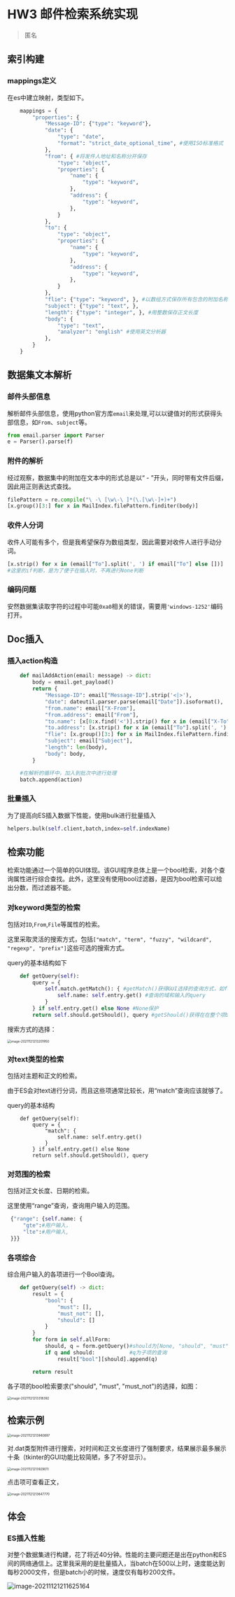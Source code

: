 # HW3 邮件检索系统实现

> 匿名

## 索引构建

### mappings定义

在es中建立映射，类型如下。

```python
    mappings = {
        "properties": {
            "Message-ID": {"type": "keyword"},
            "date": {
                "type": "date",
                "format": "strict_date_optional_time", #使用ISO标准格式
            },
            "from": { #将发件人地址和名称分开保存
                "type": "object",
                "properties": {
                    "name": {
                        "type": "keyword",
                    },
                    "address": {
                        "type": "keyword",
                    },
                }
            },
            "to": { 
                "type": "object",
                "properties": {
                    "name": {
                        "type": "keyword",
                    },
                    "address": {
                        "type": "keyword",
                    },
                }
            },
            "flie": {"type": "keyword", }, #以数组方式保存所有包含的附加名称
            "subject": {"type": "text", },
            "length": {"type": "integer", }, #用整数保存正文长度
            "body": {
                "type": "text",
                "analyzer": "english" #使用英文分析器
            },
        }
    }
```

## 数据集文本解析

### 邮件头部信息

解析邮件头部信息，使用python官方库`email`来处理,可以以键值对的形式获得头部信息，如`From`、`subject`等。

```python
from email.parser import Parser
e = Parser().parse(f)
```

### 附件的解析

经过观察，数据集中的附加在文本中的形式总是以“ - ”开头，同时带有文件后缀，因此用正则表达式查找。

```python
filePattern = re.compile("\ -\ [\w\-\ ]*(\.[\w\-]+)+")
[x.group()[3:] for x in MailIndex.filePattern.finditer(body)]
```

### 收件人分词

收件人可能有多个，但是我希望保存为数组类型，因此需要对收件人进行手动分词。

```python
[x.strip() for x in (email["To"].split(', ') if email["To"] else [])]
#这里的if判断，是为了便于在插入时，不再进行None判断
```

### 编码问题

安然数据集读取字符的过程中可能`0xa0`相关的错误，需要用`'windows-1252'`编码打开。

## Doc插入

### 插入action构造

```python
    def mailAddAction(email: message) -> dict:
        body = email.get_payload()
        return {
            "Message-ID": email["Message-ID"].strip('<|>'),
            "date": dateutil.parser.parse(email["Date"]).isoformat(),
            "from.name": email["X-From"],
            "from.address": email["From"],
            "to.name": [x[0:x.find('<')].strip() for x in (email["X-To"].split(', ') if email["X-To"] else [])],
            "to.address": [x.strip() for x in (email["To"].split(', ') if email["To"] else [])],
            "flie": [x.group()[3:] for x in MailIndex.filePattern.finditer(body)],
            "subject": email["Subject"],
            "length": len(body),
            "body": body,
        }

    #在解析的循环中，加入到批次中进行处理
    batch.append(action)
```

### 批量插入

为了提高向ES插入数据下性能，使用bulk进行批量插入

```python
helpers.bulk(self.client,batch,index=self.indexName)
```

## 检索功能

检索功能通过一个简单的GUI体现。该GUI程序总体上是一个bool检索，对各个查询属性进行综合查找。此外，这里没有使用bool过滤器，是因为bool检索可以给出分数，而过滤器不能。

### 对keyword类型的检索

包括对`ID`,`From`,`File`等属性的检索。

这里采取灵活的搜索方式，包括`["match", "term", "fuzzy", "wildcard", "regexp", "prefix"]`这些可选的搜索方式。

query的基本结构如下

```python
    def getQuery(self):
        query = {
            self.match.getMatch(): { #getMatch()获得GUI选择的查询方式，如fuzzy
                self.name: self.entry.get() #查询的域和输入的query
            }
        } if self.entry.get() else None #None保护
        return self.should.getShould(), query #getShould()获得在在整个项bool查询方式，如should
```

搜索方式的选择：

<img src="%E5%AE%9E%E9%AA%8C%E6%8A%A5%E5%91%8A.assets/image-20211121213201950.png" alt="image-20211121213201950" style="zoom:50%;" />

### 对text类型的检索

包括对主题和正文的检索。

由于ES会对text进行分词，而且这些项通常比较长，用“match”查询应该就够了。

query的基本结构

```pyton
    def getQuery(self):
        query = {
            "match": {
                self.name: self.entry.get()
            }
        } if self.entry.get() else None
        return self.should.getShould(), query
```



### 对范围的检索

包括对正文长度、日期的检索。

这里使用“range”查询，查询用户输入的范围。

```python
 {"range": {self.name: {
     "gte":#用户输入，
     "lte":#用户输入,
 }}}
```



### 各项综合

综合用户输入的各项进行一个Bool查询。

```python
    def getQuery(self) -> dict:
        result = {
            "bool": {
                "must": [],
                "must_not": [],
                "should": []
            }
        }
        for form in self.allForm:
            should, q = form.getQuery()#should为[None, "should", "must", "must_not"]之一
            if q and should:           #q为子项的查询
                result["bool"][should].append(q) 

        return result
```

各子项的bool检索要求("should", "must", "must_not")的选择，如图：

<img src="%E5%AE%9E%E9%AA%8C%E6%8A%A5%E5%91%8A.assets/image-20211121213318392.png" alt="image-20211121213318392" style="zoom: 50%;" />

## 检索示例

<img src="%E5%AE%9E%E9%AA%8C%E6%8A%A5%E5%91%8A.assets/image-20211121213940697.png" alt="image-20211121213940697" style="zoom:50%;" />

对.dat类型附件进行搜索，对时间和正文长度进行了强制要求，结果展示最多展示十条（tkinter的GUI功能比较简陋，多了不好显示）。

<img src="%E5%AE%9E%E9%AA%8C%E6%8A%A5%E5%91%8A.assets/image-20211121213929011.png" alt="image-20211121213929011" style="zoom:50%;" />

点击项可查看正文，

<img src="%E5%AE%9E%E9%AA%8C%E6%8A%A5%E5%91%8A.assets/image-20211121213647770.png" alt="image-20211121213647770" style="zoom:50%;" />

## 体会

### ES插入性能

对整个数据集进行构建，花了将近40分钟。性能的主要问题还是出在python和ES间的网络通信上。这里我采用的是批量插入，当batch在500以上时，速度能达到每秒2000文件，但是batch小的时候，速度仅有每秒200文件。

![image-20211121211625164](%E5%AE%9E%E9%AA%8C%E6%8A%A5%E5%91%8A.assets/image-20211121211625164.png)

